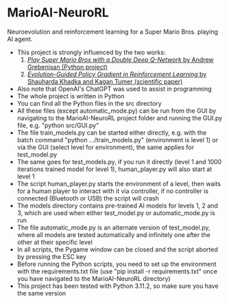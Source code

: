 # MarioAI-NeuroRL
Neuroevolution and reinforcement learning for a Super Mario Bros. playing AI agent.

* This project is strongly influenced by the two works:
  1. [_Play Super Mario Bros with a Double Deep Q-Network_ by Andrew Grebenisan (Python project)](https://blog.paperspace.com/building-double-deep-q-network-super-mario-bros/)
  2. [_Evolution-Guided Policy Gradient in Reinforcement Learning_ by Shauharda Khadka and Kagan Tumer (scientific paper)](https://arxiv.org/abs/1805.07917)
* Also note that OpenAI's ChatGPT was used to assist in programming
* The whole project is written in Python
* You can find all the Python files in the src directory
* All these files (except automatic_mode.py) can be run from the GUI by navigating to the MarioAI-NeuroRL project folder and running the GUI.py file, e.g. "python src/GUI.py"
* The file train_models.py can be started either directly, e.g. with the batch command "python .../train_models.py" (environment is level 1) or via the GUI (select level for environment), the same applies for test_model.py
* The same goes for test_models.py, if you run it directly (level 1 and 1000 iterations trained model for level 1), human_player.py will also start at level 1
* The script human_player.py starts the environment of a level, then waits for a human player to interact with it via controller, if no controller is connected (Bluetooth or USB) the script will crash
* The models directory contains pre-trained AI models for levels 1, 2 and 3, which are used when either test_model.py or automatic_mode.py is run
* The file automatic_mode.py is an alternate version of test_model.py, where all models are tested automatically and infinitely one after the other at their specific level
* In all scripts, the Pygame window can be closed and the script aborted by pressing the ESC key
* Before running the Python scripts, you need to set up the environment with the requirements.txt file (use "pip install -r requirements.txt" once you have navigated to the MarioAI-NeuroRL directory)
* This project has been tested with Python 3.11.2, so make sure you have the same version
